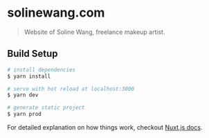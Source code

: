 # solinewang.com

> Website of Soline Wang, freelance makeup artist.

## Build Setup

```bash
# install dependencies
$ yarn install

# serve with hot reload at localhost:3000
$ yarn dev

# generate static project
$ yarn prod
```

For detailed explanation on how things work, checkout [Nuxt.js docs](https://nuxtjs.org).

